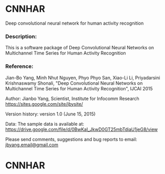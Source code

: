 # CNNHAR
Deep convolutional neural network for human activity recognition
### Description:
 This is a software package of Deep Convolutional Neural Networks on Multichannel Time Series for Human Activity Recognition

### Reference:
 Jian-Bo Yang, Minh Nhut Nguyen, Phyo Phyo San, Xiao-Li Li, Priyadarsini Krishnaswamy Shonali, 
 "Deep Convolutional Neural Networks on Multichannel Time Series for Human Activity Recognition", 
 IJCAI 2015

Author:
 Jianbo Yang,  Scientist, Institute for Infocomm Research
 https://sites.google.com/site/jbysite/

Version history:
 version 1.0 (June 15, 2015)

Data:
 The sample data is available at:  https://drive.google.com/file/d/0BwKaI_JkwD0GT25mbTdiaU1jeG8/view
 
 
Please send comments, suggestions and bug reports to email: jbyang.email@gmail.com

# CNNHAR

